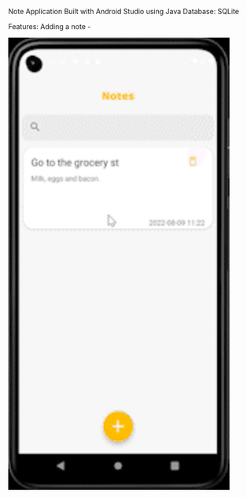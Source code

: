 Note Application
Built with Android Studio using Java
Database: SQLite

Features:
Adding a note -

<img src="images_and_gifs/AddNote.gif" width="450"></img>
